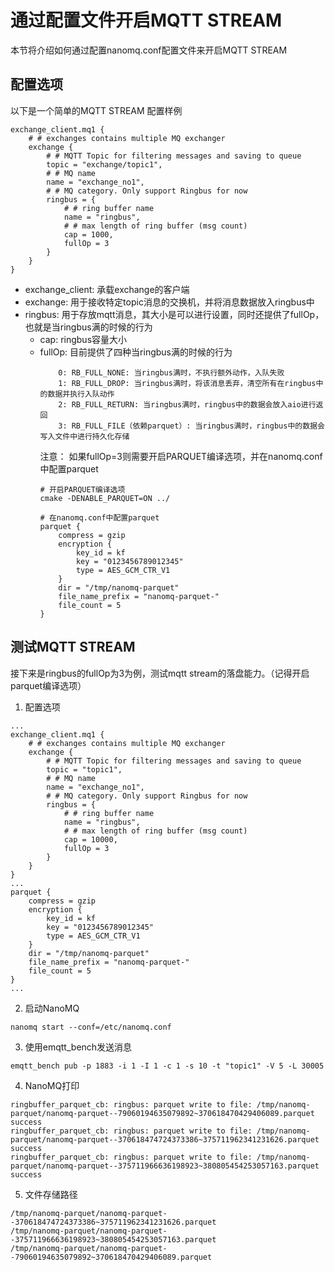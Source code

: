 # 通过配置文件开启MQTT STREAM
本节将介绍如何通过配置nanomq.conf配置文件来开启MQTT STREAM

## 配置选项
以下是一个简单的MQTT STREAM 配置样例
```
exchange_client.mq1 {
	# # exchanges contains multiple MQ exchanger
	exchange {
		# # MQTT Topic for filtering messages and saving to queue
		topic = "exchange/topic1",
		# # MQ name
		name = "exchange_no1",
		# # MQ category. Only support Ringbus for now
		ringbus = {
			# # ring buffer name
			name = "ringbus",
			# # max length of ring buffer (msg count)
			cap = 1000,
			fullOp = 3
		}
	}
}
```

- exchange_client: 承载exchange的客户端
- exchange: 用于接收特定topic消息的交换机，并将消息数据放入ringbus中
- ringbus: 用于存放mqtt消息，其大小是可以进行设置，同时还提供了fullOp，也就是当ringbus满的时候的行为
  - cap: ringbus容量大小
  - fullOp: 目前提供了四种当ringbus满的时候的行为
    ```
        0: RB_FULL_NONE: 当ringbus满时，不执行额外动作，入队失败
        1: RB_FULL_DROP: 当ringbus满时，将该消息丢弃，清空所有在ringbus中的数据并执行入队动作
        2: RB_FULL_RETURN: 当ringbus满时，ringbus中的数据会放入aio进行返回
        3: RB_FULL_FILE（依赖parquet）: 当ringbus满时，ringbus中的数据会写入文件中进行持久化存储
    ```
    注意： 如果fullOp=3则需要开启PARQUET编译选项，并在nanomq.conf中配置parquet
    ```
    # 开启PARQUET编译选项
    cmake -DENABLE_PARQUET=ON ../
    ```
    ```
    # 在nanomq.conf中配置parquet
    parquet {
        compress = gzip
        encryption {
            key_id = kf
            key = "0123456789012345"
            type = AES_GCM_CTR_V1
        }
        dir = "/tmp/nanomq-parquet"
        file_name_prefix = "nanomq-parquet-"
        file_count = 5
    }
    ```

## 测试MQTT STREAM
接下来是ringbus的fullOp为3为例，测试mqtt stream的落盘能力。（记得开启parquet编译选项）
1. 配置选项
```
...
exchange_client.mq1 {
	# # exchanges contains multiple MQ exchanger
	exchange {
		# # MQTT Topic for filtering messages and saving to queue
		topic = "topic1",
		# # MQ name
		name = "exchange_no1",
		# # MQ category. Only support Ringbus for now
		ringbus = {
			# # ring buffer name
			name = "ringbus",
			# # max length of ring buffer (msg count)
			cap = 10000,
			fullOp = 3
		}
	}
}
...
parquet {
    compress = gzip
    encryption {
        key_id = kf
        key = "0123456789012345"
        type = AES_GCM_CTR_V1
    }
    dir = "/tmp/nanomq-parquet"
    file_name_prefix = "nanomq-parquet-"
    file_count = 5
}
...
```

2. 启动NanoMQ
```
nanomq start --conf=/etc/nanomq.conf
```

3. 使用emqtt_bench发送消息
```
emqtt_bench pub -p 1883 -i 1 -I 1 -c 1 -s 10 -t "topic1" -V 5 -L 30005
```

4. NanoMQ打印
```
ringbuffer_parquet_cb: ringbus: parquet write to file: /tmp/nanomq-parquet/nanomq-parquet--79060194635079892~370618470429406089.parquet success
ringbuffer_parquet_cb: ringbus: parquet write to file: /tmp/nanomq-parquet/nanomq-parquet--370618474724373386~375711962341231626.parquet success
ringbuffer_parquet_cb: ringbus: parquet write to file: /tmp/nanomq-parquet/nanomq-parquet--375711966636198923~380805454253057163.parquet success
```

5. 文件存储路径
```
/tmp/nanomq-parquet/nanomq-parquet--370618474724373386~375711962341231626.parquet
/tmp/nanomq-parquet/nanomq-parquet--375711966636198923~380805454253057163.parquet
/tmp/nanomq-parquet/nanomq-parquet--79060194635079892~370618470429406089.parquet
```